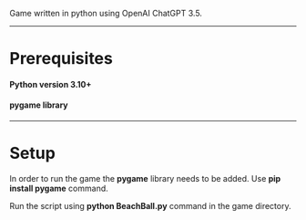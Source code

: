 Game written in python using OpenAI ChatGPT 3.5.

------------------------------------------------

# Prerequisites

#### Python version 3.10+
#### pygame library

------------------------------------------------

# Setup

In order to run the game the **pygame** library needs to be added. Use **pip install pygame** command.

Run the script using **python BeachBall.py** command in the game directory. 

